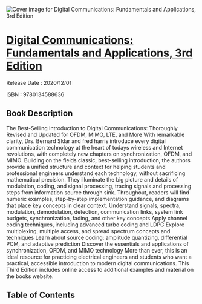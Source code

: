 ![Cover image for Digital Communications: Fundamentals and Applications, 3rd Edition](https://imgdetail.ebookreading.net/cover/cover/202109/EB9780134588636.jpg)

[Digital Communications: Fundamentals and Applications, 3rd Edition](https://ebookreading.net/view/book/Digital+Communications%3A+Fundamentals+and+Applications%2C+3rd+Edition-EB9780134588636_1.html "Digital Communications: Fundamentals and Applications, 3rd Edition")
====================================================================================================================

Release Date : 2020/12/01

ISBN : 9780134588636

Book Description
-----------------

The Best-Selling Introduction to Digital Communications: Thoroughly Revised and Updated for OFDM, MIMO, LTE, and More
With remarkable clarity, Drs. Bernard Sklar and fred harris introduce every digital communication technology at the heart of todays wireless and Internet revolutions, with completely new chapters on synchronization, OFDM, and MIMO.
Building on the fields classic, best-selling introduction, the authors provide a unified structure and context for helping students and professional engineers understand each technology, without sacrificing mathematical precision. They illuminate the big picture and details of modulation, coding, and signal processing, tracing signals and processing steps from information source through sink. Throughout, readers will find numeric examples, step-by-step implementation guidance, and diagrams that place key concepts in clear context.
Understand signals, spectra, modulation, demodulation, detection, communication links, system link budgets, synchronization, fading, and other key concepts
Apply channel coding techniques, including advanced turbo coding and LDPC
Explore multiplexing, multiple access, and spread spectrum concepts and techniques
Learn about source coding: amplitude quantizing, differential PCM, and adaptive prediction
Discover the essentials and applications of synchronization, OFDM, and MIMO technology
More than ever, this is an ideal resource for practicing electrical engineers and students who want a practical, accessible introduction to modern digital communications.
This Third Edition includes online access to additional examples and material on the books website.


Table of Contents
-----------------

